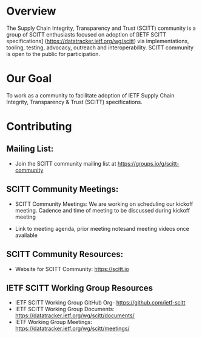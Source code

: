 # Overview
The Supply Chain Integrity, Transparency and Trust (SCITT) community is a group of SCITT enthusiasts focused on adoption of [IETF SCITT specifications] (https://datatracker.ietf.org/wg/scitt) via implementations, tooling, testing, advocacy, outreach and interoperability. SCITT community is open to the public for participation. 

# Our Goal 
To work as a community to facilitate adoption of IETF Supply Chain Integrity, Transparency & Trust (SCITT) specifications.

# Contributing

## Mailing List:
+ Join the SCITT community mailing list at https://groups.io/g/scitt-community

## SCITT Community Meetings:
+ SCITT Community Meetings: We are working on scheduling our kickoff meeting. Cadence and time of meeting to be discussed during kickoff meeting
- Link to meeting agenda, prior meeting notesand meeting videos once available

## SCITT Community Resources:
+ Website for SCITT Community: https://scitt.io

## IETF SCITT Working Group Resources
+ IETF SCITT Working Group GitHub Org- https://github.com/ietf-scitt 
+ IETF SCITT Working Group Documents: https://datatracker.ietf.org/wg/scitt/documents/ 
+ IETF Working Group Meetings: https://datatracker.ietf.org/wg/scitt/meetings/ 
